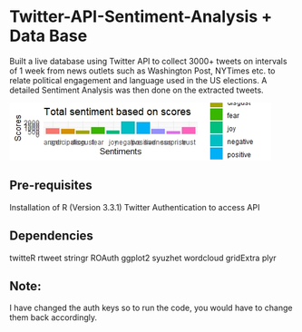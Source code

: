 # Twitter-API-Sentiment-Analysis + Data Base


Built a live database using Twitter API to collect 3000+ tweets on intervals of 1 week from news outlets such as Washington Post, NYTimes etc. to relate political engagement and language used in the US elections. A detailed Sentiment Analysis was then done on the extracted tweets.

![alt text](https://github.com/armaghannaveed/Twitter-API-Sentiment-Analysis-/blob/main/Sentiment%20Analysis.jpeg)


## Pre-requisites

Installation of R (Version 3.3.1)
Twitter Authentication to access API


## Dependencies
twitteR
rtweet
stringr
ROAuth
ggplot2
syuzhet
wordcloud
gridExtra
plyr

## Note:
I have changed the auth keys so to run the code, you would have to change them back accordingly.


